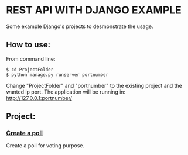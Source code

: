 # REST API WITH DJANGO EXAMPLE
Some example Django's projects to desmonstrate the usage.

## How to use:
From command line: 
```
$ cd ProjectFolder
$ python manage.py runserver portnumber
```
Change "ProjectFolder" and "portnumber" to the existing project and the wanted ip port. The application will be running in: http://127.0.0.1:portnumber/

## Project: 

### [Create a poll](https://github.com/Aleadinglight/DjangoRestAPI/tree/master/polls)
Create a poll for voting purpose.

